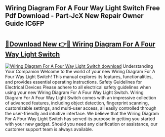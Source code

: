 ## Wiring Diagram For A Four Way Light Switch Free Pdf Download - Part-JcX New Repair Owner Guide IC6FP

# <h2><a href="http://dfmb98i.blite.top/?on=Wiring+Diagram+For+A+Four+Way+Light+Switch">🔗Download New 👉🔴 Wiring Diagram For A Four Way Light Switch</a></h2>

[![Wiring Diagram For A Four Way Light Switch download](https://i.imgur.com/lujVjoI.png)](http://dfmb98i.blite.top/?on=Wiring+Diagram+For+A+Four+Way+Light+Switch)
Understanding Your Companion Welcome to the world of your new Wiring Diagram For A Four Way Light Switch! This manual explores its features, functionalities, and provides essential operating instructions. Safety Guidelines for Electrical Devices Please adhere to all electrical safety guidelines when using your new Wiring Diagram For A Four Way Light Switch. Wiring Diagram For A Four Way Light Switch comes with an impressive collection of advanced features, including object detection, fingerprint scanning, customizable settings, and multi-user access, all easily controlled through the user-friendly and intuitive interface. We believe that the Wiring Diagram For A Four Way Light Switch has served its purpose in getting you started with your new gadget. Should you need any clarification or assistance, our customer support team is always available.
